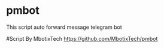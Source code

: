 # pmbot
This script auto forward message telegram bot

#Script By MbotixTech
https://github.com/MbotixTech/pmbot
